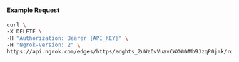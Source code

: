 <!-- Code generated for API Clients. DO NOT EDIT. -->

#### Example Request

```bash
curl \
-X DELETE \
-H "Authorization: Bearer {API_KEY}" \
-H "Ngrok-Version: 2" \
https://api.ngrok.com/edges/https/edghts_2uWzOvVuavCWXWmWMb9JzqP0jmk/routes/edghtsrt_2uWzOukQseuwPG3uxIhV7TenHzT/response_headers
```
